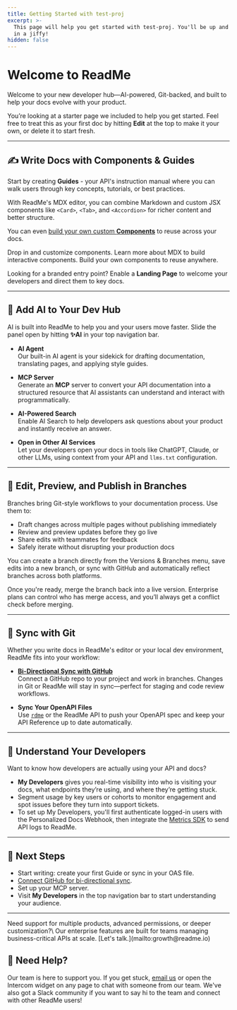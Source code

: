 ```yaml
---
title: Getting Started with test-proj
excerpt: >-
  This page will help you get started with test-proj. You'll be up and running
  in a jiffy!
hidden: false
---
```

# Welcome to ReadMe

Welcome to your new developer hub—AI-powered, Git-backed, and built to help your docs evolve with your product.

You’re looking at a starter page we included to help you get started. Feel free to treat this as your first doc by hitting **Edit** at the top to make it your own, or delete it to start fresh.

***

## ✍️ Write Docs with Components & Guides

Start by creating <Anchor label="**Guides**" target="_blank" href="https://docs.readme.com/main/docs/creating-and-managing-guides">**Guides**</Anchor> - your API's instruction manual where you can walk users through key concepts, tutorials, or best practices.

With ReadMe's MDX editor, you can combine Markdown and custom JSX components like `<Card>`, `<Tab>`, and `<Accordion>` for richer content and better structure.

You can even [build your own custom **Components**](/docs/getting-started#/settings/custom-components/start) to reuse across your docs.

<Cards columns={3}>
  <Card title="Explore the Component Marketplace" href="https://github.com/readmeio/marketplace/tree/main/components" icon="fa-store" target="_blank">
    Drop in and customize components.
  </Card>

  <Card title="MDX (Markdown + JSX)" href="https://docs.readme.com/main/docs/mdx" icon="fa-code">
    Learn more about MDX to build interactive components.
  </Card>

  <Card title="Custom MDX Components" href="https://docs.readme.com/main/docs/building-custom-mdx-components" icon="fa-wrench">
    Build your own components to reuse anywhere.
  </Card>
</Cards>

Looking for a branded entry point? Enable a **<Anchor label="Landing Page" target="_blank" href="https://docs.readme.com/main/docs/landing-page">Landing Page</Anchor>** to welcome your developers and direct them to key docs.

***

## 🤖 Add AI to Your Dev Hub

AI is built into ReadMe to help you and your users move faster. Slide the panel open by hitting **:sparkles:AI** in your top navigation bar.

* **AI Agent**\
  Our built-in AI agent is your sidekick for drafting documentation, translating pages, and applying style guides.

* **MCP Server**\
  Generate an **MCP** server to convert your API documentation into a structured resource that AI assistants can understand and interact with programmatically.

* **AI-Powered Search**\
  Enable AI Search to help developers ask questions about your product and instantly receive an answer.

* **Open in Other AI Services**\
  Let your developers open your docs in tools like ChatGPT, Claude, or other LLMs, using context from your API and `llms.txt` configuration.

***

## 🌿 Edit, Preview, and Publish in Branches

<Anchor label="Branches" target="_blank" href="https://docs.readme.com/main/docs/branches">Branches</Anchor> bring Git-style workflows to your documentation process. Use them to:

* Draft changes across multiple pages without publishing immediately
* Review and preview updates before they go live
* Share edits with teammates for feedback
* Safely iterate without disrupting your production docs

You can create a branch directly from the Versions & Branches menu, save edits into a new branch, or sync with GitHub and automatically reflect branches across both platforms.

Once you're ready, merge the branch back into a live version. Enterprise plans can control who has merge access, and you’ll always get a conflict check before merging.

***

## 🔁 Sync with Git

Whether you write docs in ReadMe's editor or your local dev environment, ReadMe fits into your workflow:

* **[Bi-Directional Sync with GitHub](https://docs.readme.com/main/docs/bi-directional-sync)**\
  Connect a GitHub repo to your project and work in branches. Changes in Git or ReadMe will stay in sync—perfect for staging and code review workflows.

* **Sync Your OpenAPI Files**\
  Use [`rdme`](https://docs.readme.com/docs/rdme#upload) or the ReadMe API to push your OpenAPI spec and keep your API Reference up to date automatically.

***

## 👀 Understand Your Developers

Want to know how developers are actually using your API and docs?

* **<Anchor label="My Developers" target="_blank" href="https://docs.readme.com/main/docs/developer-dashboard">My Developers</Anchor>** gives you real-time visibility into who is visiting your docs, what endpoints they’re using, and where they’re getting stuck.
* Segment usage by key users or cohorts to monitor engagement and spot issues before they turn into support tickets.
* To set up My Developers, you'll first authenticate logged-in users with the <Anchor label="Personalized Docs Webhook" target="_blank" href="https://docs.readme.com/main/docs/personalized-docs-webhook">Personalized Docs Webhook</Anchor>, then integrate the [Metrics SDK](https://docs.readme.com/main/docs/sending-api-logs) to send API logs to ReadMe.

***

## 🚀 Next Steps

* Start writing: create your first Guide or sync in your OAS file.
* [Connect GitHub for bi-directional sync](/docs/getting-started#/settings/git-connection/github).
* Set up your <Anchor label="MCP server" target="_blank" href="https://docs.readme.com/main/docs/mcp-servers">MCP server</Anchor>.
* Visit **My Developers** in the top navigation bar to start understanding your audience.

***

<Callout icon="💼" theme="default">
  Need support for multiple products, advanced permissions, or deeper customization?\
  Our enterprise features are built for teams managing business-critical APIs at scale. [Let's talk.](mailto:growth@readme.io)
</Callout>

## 💬 Need Help?

Our team is here to support you. If you get stuck, [email us](mailto:support@readme.io) or open the Intercom widget on any page to chat with someone from our team. We've also got a <Anchor label="Slack community" target="_blank" href="https://readme.com/slack">Slack community</Anchor> if you want to say hi to the team and connect with other ReadMe users!

